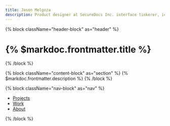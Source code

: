 ```yaml
---
title: Jason Melgoza
description: Product designer at SecureDocs Inc. interface tinkerer, icon illustrator, and defender of the universe.
---
```


{% block className="header-block" as="header" %}
# {% $markdoc.frontmatter.title %}
{% /block %}

{% block className="content-block" as="section" %}
{% $markdoc.frontmatter.description %}
{% /block %}

{% block className="nav-block" as="nav" %}

- [Projects](/about)
- [Work](/about)
- [About](/about)

{% /block %}
